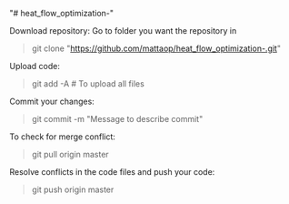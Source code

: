 "# heat_flow_optimization-" 

Download repository:
Go to folder you want the repository in
> git clone "https://github.com/mattaop/heat_flow_optimization-.git"

Upload code:
> git add -A # To upload all files

Commit your changes:
> git commit -m "Message to describe commit"

To check for merge conflict:
> git pull origin master 

Resolve conflicts in the code files and push your code:
> git push origin master
